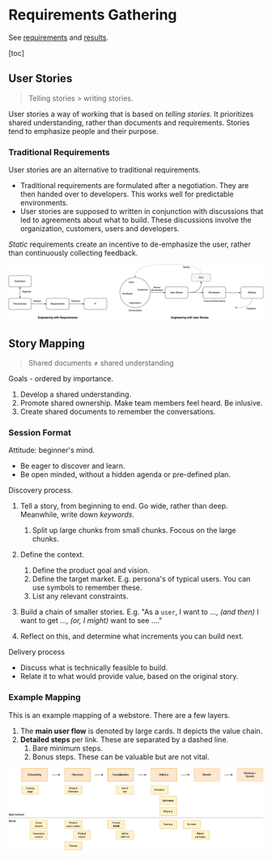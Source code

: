 # Requirements Gathering

See [requirements](project-requirements.md) and [results](results.md).

[toc]

## User Stories

> Telling stories > writing stories.

User stories a way of working that is based on *telling stories*. It prioritizes shared understanding, rather than documents and requirements. Stories tend to emphasize people and their purpose.



### Traditional Requirements

User stories are an alternative to traditional requirements.

- Traditional requirements are formulated after a negotiation. They are then handed over to developers. This works well for predictable environments.
- User stories are supposed to written in conjunction with discussions that led to agreements about what to build. These discussions involve the organization, customers, users and developers.

*Static* requirements create an incentive to de-emphasize the user, rather than continuously collecting feedback. 



![user-story-requirements](../img/user-story-requirements.png)



## Story Mapping

>  Shared documents ≠ shared understanding 

Goals - ordered by importance.

1. Develop a shared understanding.
2. Promote shared ownership. Make team members feel heard. Be inlusive.
3. Create shared documents to remember the conversations.



### Session Format

Attitude: beginner's mind. 

- Be eager to discover and learn. 
- Be open minded, without a hidden agenda or pre-defined plan.



Discovery process.

1. Tell a story, from beginning to end. Go wide, rather than deep. Meanwhile, write down *keywords*.
   1. Split up large chunks from small chunks. Focous on the large chunks.

2. Define the context.
   1. Define the product goal and vision.
   2. Define the target market. E.g. persona's of typical users. You can use symbols to remember these.
   3. List any relevant constraints.
3. Build a chain of smaller stories. E.g.
   "As a `user`, I want to ...,
   *(and then)* I want to get ...,
   *(or, I might)* want to see ...."
4. Reflect on this, and determine what increments you can build next.



Delivery process

- Discuss what is technically feasible to build.
- Relate it to what would provide value, based on the original story.



### Example Mapping

This is an example mapping of a webstore. There are a few layers.

1. The **main user flow** is denoted by large cards. It depicts the value chain.
2. **Detailed steps** per link. These are separated by a dashed line.
   1. Bare minimum steps.
   2. Bonus steps. These can be valuable but are not vital.



![story-map](../img/story-map.png)



